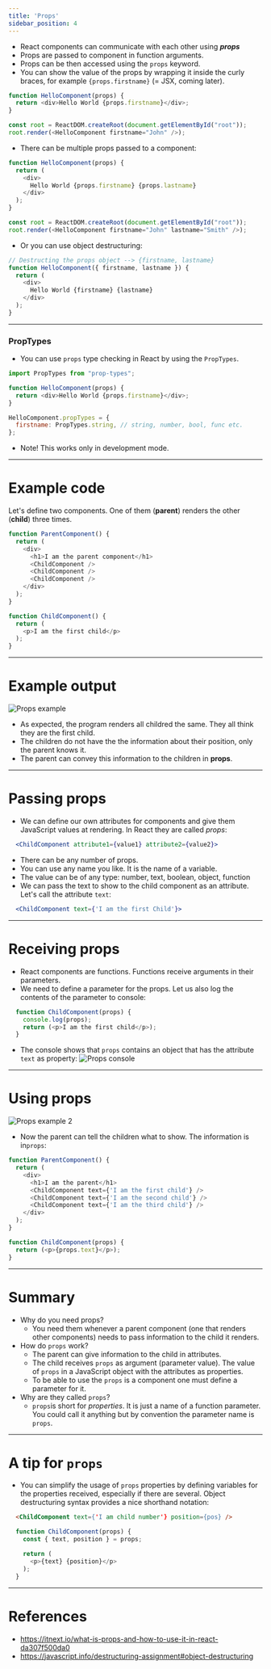 ```yaml
---
title: 'Props'
sidebar_position: 4
---
```

- React components can communicate with each other using ***props***
- Props are passed to component in function arguments.
- Props can be then accessed using the `props` keyword.
- You can show the value of the props by wrapping it inside the curly braces, for example `{props.firstname}` (= JSX, coming later).

```js
function HelloComponent(props) {
  return <div>Hello World {props.firstname}</div>;
}

const root = ReactDOM.createRoot(document.getElementById("root"));
root.render(<HelloComponent firstname="John" />);
```

- There can be multiple props passed to a component:

```js
function HelloComponent(props) {
  return (
    <div>
      Hello World {props.firstname} {props.lastname}
    </div>
  );
}

const root = ReactDOM.createRoot(document.getElementById("root"));
root.render(<HelloComponent firstname="John" lastname="Smith" />);
```

- Or you can use object destructuring:

```js
// Destructing the props object --> {firstname, lastname}
function HelloComponent({ firstname, lastname }) {
  return (
    <div>
      Hello World {firstname} {lastname}
    </div>
  );
}
```

---
### PropTypes

- You can use `props` type checking in React by using the `PropTypes`.

```js
import PropTypes from "prop-types";

function HelloComponent(props) {
  return <div>Hello World {props.firstname}</div>;
}

HelloComponent.propTypes = {
  firstname: PropTypes.string, // string, number, bool, func etc.
};
```

- Note! This works only in development mode.
---
# Example code
Let's define two components. One of them (__parent__) renders the other (__child__) three times.
```js
function ParentComponent() {
  return (
    <div>
      <h1>I am the parent component</h1>
      <ChildComponent />
      <ChildComponent />
      <ChildComponent />
    </div>
  );
}

function ChildComponent() {
  return (
    <p>I am the first child</p>
  );
}
```
---
# Example output

![Props example](./img/props_example_1.png)

- As expected, the program renders all childred the same. They all think they are the first child.
- The children do not have the the information about their position, only the parent knows it.
- The parent can convey this information to the children in __props__. 
---
# Passing props
- We can define our own attributes for components and give them JavaScript values at rendering. In React they are called _props_:
```jsx
  <ChildComponent attribute1={value1} attribute2={value2}>
```
- There can be any number of props. 
- You can use any name you like. It is the name of a variable.
- The value can be of any type: number, text, boolean, object, function
- We can pass the text to show to the child component as an attribute. Let's call the attribute `text`:
```jsx
  <ChildComponent text={'I am the first Child'}>
```

---
# Receiving props
- React components are functions. Functions receive arguments in their parameters. 
- We need to define a parameter for the props. Let us also log the contents of the parameter to console:
```javascript
  function ChildComponent(props) {
    console.log(props);
    return (<p>I am the first child</p>);
  }
```
- The console shows that `props` contains an object that has the attribute `text` as property:
![Props console](./img/props_console.png)

---
# Using props
![Props example 2](./img/props_example_2.png)
- Now the parent can tell the children what to show. The information is in`props`: 
```javascript
function ParentComponent() {
  return (
    <div>
      <h1>I am the parent</h1>
      <ChildComponent text={'I am the first child'} />
      <ChildComponent text={'I am the second child'} />
      <ChildComponent text={'I am the third child'} />
    </div>
  );
}

function ChildComponent(props) {
  return (<p>{props.text}</p>);
}
```
---
<!-- _class: smaller -->
# Summary
- Why do you need props?
  - You need them whenever a parent component (one that renders other components) needs to pass information to the child it renders.
- How do `props` work?
  - The parent can give information to the child in attributes.
  - The child receives `props` as argument (parameter value). The value of `props` in a JavaScript object with the attributes as properties. 
  - To be able to use the `props` is a component one must define a parameter for it.
- Why are they called `props`?
  - `props`is short for _properties_. It is just a name of a function parameter. You could call it anything but by convention the parameter name is `props`.
---
# A tip for `props`
- You can simplify the usage of `props` properties by defining variables for the properties received, especially if there are several. Object destructuring syntax provides a nice shorthand notation:
```html
  <ChildComponent text={'I am child number'} position={pos} />
```
```javascript
  function ChildComponent(props) {
    const { text, position } = props;

    return (
      <p>{text} {position}</p>
    );
  }
```

---
# References

- https://itnext.io/what-is-props-and-how-to-use-it-in-react-da307f500da0
- https://javascript.info/destructuring-assignment#object-destructuring


